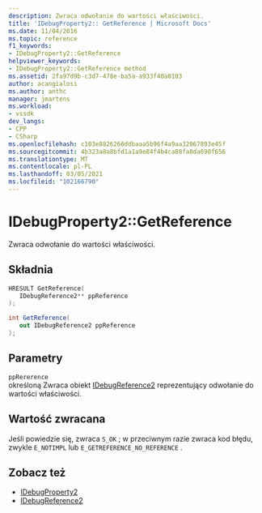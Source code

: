 ```yaml
---
description: Zwraca odwołanie do wartości właściwości.
title: 'IDebugProperty2:: GetReference | Microsoft Docs'
ms.date: 11/04/2016
ms.topic: reference
f1_keywords:
- IDebugProperty2::GetReference
helpviewer_keywords:
- IDebugProperty2::GetReference method
ms.assetid: 2fa97d9b-c3d7-478e-ba5a-a933f40a0103
author: acangialosi
ms.author: anthc
manager: jmartens
ms.workload:
- vssdk
dev_langs:
- CPP
- CSharp
ms.openlocfilehash: c103e8826266ddbaaa5b96f4a9aa32067893e45f
ms.sourcegitcommit: 4b323a8a8bfd1a1a9e84f4b4ca88fa8da690f656
ms.translationtype: MT
ms.contentlocale: pl-PL
ms.lasthandoff: 03/05/2021
ms.locfileid: "102166790"
---
```

# <a name="idebugproperty2getreference"></a>IDebugProperty2::GetReference
Zwraca odwołanie do wartości właściwości.

## <a name="syntax"></a>Składnia

```cpp
HRESULT GetReference(
   IDebugReference2** ppReference
);
```

```csharp
int GetReference(
   out IDebugReference2 ppReference
);
```

## <a name="parameters"></a>Parametry
`ppRererence`\
określoną Zwraca obiekt [IDebugReference2](../../../extensibility/debugger/reference/idebugreference2.md) reprezentujący odwołanie do wartości właściwości.

## <a name="return-value"></a>Wartość zwracana
 Jeśli powiedzie się, zwraca `S_OK` ; w przeciwnym razie zwraca kod błędu, zwykle `E_NOTIMPL` lub `E_GETREFERENCE_NO_REFERENCE` .

## <a name="see-also"></a>Zobacz też
- [IDebugProperty2](../../../extensibility/debugger/reference/idebugproperty2.md)
- [IDebugReference2](../../../extensibility/debugger/reference/idebugreference2.md)
